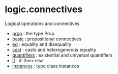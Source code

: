 logic.connectives
=================

Logical operations and connectives.

* [prop](prop.lean) : the type Prop
* [basic](basic.lean) : propositional connectives
* [eq](eq.lean) : equality and disequality
* [cast](cast.lean) : casts and heterogeneous equality
* [quantifiers](quantifiers.lean) : existential and universal quantifiers
* [if](if.lean) : if-then-else
* [instances](instances.lean) : type class instances